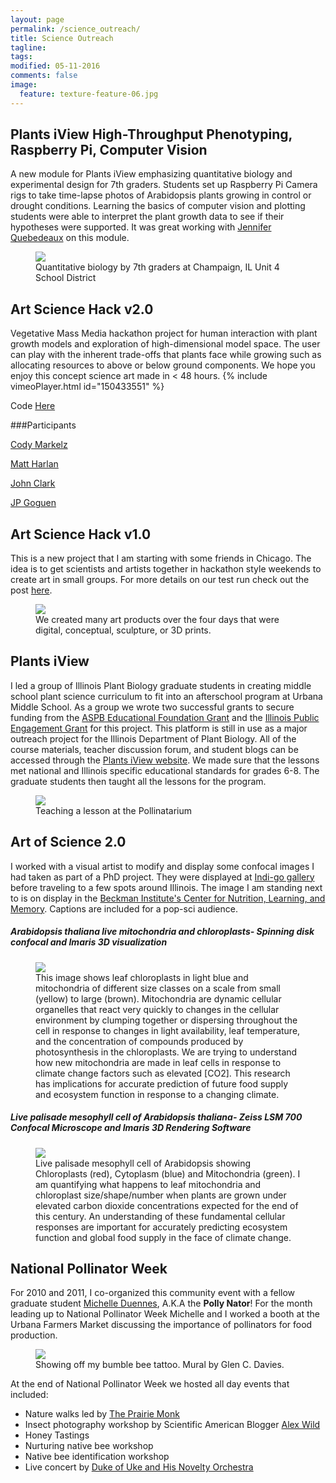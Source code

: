 ```yaml
---
layout: page
permalink: /science_outreach/
title: Science Outreach
tagline: 
tags: 
modified: 05-11-2016
comments: false
image:
  feature: texture-feature-06.jpg
---
```

## Plants iView High-Throughput Phenotyping, Raspberry Pi, Computer Vision
A new module for Plants iView emphasizing quantitative biology and experimental design for 7th graders. Students set up Raspberry Pi Camera rigs to take time-lapse photos of Arabidopsis plants growing in control or drought conditions. Learning the basics of computer vision and plotting students were able to interpret the plant growth data to see if their hypotheses were supported. It was great working with [Jennifer Quebedeaux](http://lab.igb.illinois.edu/leakey/content/jennifer-quebedeaux) on this module.

<figure>
	<img src="/images/plants-i-view.png"></a>
	<figcaption>Quantitative biology by 7th graders at Champaign, IL Unit 4 School District </figcaption>
</figure>

## Art Science Hack v2.0
Vegetative Mass Media hackathon project for human interaction with plant growth models and exploration of high-dimensional model space. The user can play with the inherent trade-offs that plants face while growing such as allocating resources to above or below ground components. We hope you enjoy this concept science art made in < 48 hours.
{% include vimeoPlayer.html id="150433551" %} 

Code [Here](github.com/rjcmarkelz/artsciencehack)

###Participants

[Cody Markelz](rjcmarkelz.github.io)

[Matt Harlan](matthewharlan.com)

[John Clark](john-clark.org)

[JP Goguen](bonesjugs.com)

## Art Science Hack v1.0
This is a new project that I am starting with some friends in Chicago. The idea is to get scientists and artists together in hackathon style weekends to create art in small groups. For more details on our test run check out the post [here](/ArtScienceHack/).
<figure>
	<img src="/images/artsciencehack_summary.jpg"></a>
	<figcaption>We created many art products over the four days that were digital, conceptual, sculpture, or 3D prints.</figcaption>
</figure>

## Plants iView
I led a group of Illinois Plant Biology graduate students in creating middle school plant science curriculum to fit into an afterschool program at Urbana Middle School. As a group we wrote two successful grants to secure funding from the [ASPB Educational Foundation Grant](http://my.aspb.org/?page=EF_ProgramsResources) and the [Illinois Public Engagement Grant](http://engagement.illinois.edu/) for this project. This platform is still in use as a major outreach project for the Illinois Department of Plant Biology. All of the course materials, teacher discussion forum, and student blogs can be accessed through the [Plants iView website](http://www.igb.illinois.edu/plantsiview/lessons). We made sure that the lessons met national and Illinois specific educational standards for grades 6-8. The graduate students then taught all the lessons for the program.
<figure>
	<img src="/images/plantsiview_cody.jpg"></a>
	<figcaption>Teaching a lesson at the Pollinatarium</figcaption>
</figure>



## Art of Science 2.0
I worked with a visual artist to modify and display some confocal images I had taken as part of a PhD project. They were displayed at [Indi-go gallery](http://www.indi-go-art.com/) before traveling to a few spots around Illinois. The image I am standing next to is on display in the [Beckman Institute's Center for Nutrition, Learning, and Memory](http://www.cnlm.illinois.edu/). Captions are included for a pop-sci audience. 

##### Arabidopsis thaliana live mitochondria and chloroplasts- Spinning disk confocal and Imaris 3D visualization
<figure>
	<img src="/images/artofscience_cody_mitos.jpg"></a>
	<figcaption>This image shows leaf chloroplasts in light blue and mitochondria of different size classes on a scale from small (yellow) to large (brown). Mitochondria are dynamic cellular organelles that react very quickly to changes in the cellular environment by clumping together or dispersing throughout the cell in response to changes in light availability, leaf temperature, and the concentration of compounds produced by photosynthesis in the chloroplasts.  We are trying to understand how new mitochondria are made in leaf cells in response to climate change factors such as elevated [CO2]. This research has implications for accurate prediction of future food supply and ecosystem function in response to a changing climate.         </figcaption>
</figure>


##### Live palisade mesophyll cell of Arabidopsis thaliana- Zeiss LSM 700 Confocal Microscope and Imaris 3D Rendering Software
<figure>
	<img src="/images/artofscience_cody_palisade_mesophyll.jpg"></a>
	<figcaption>Live palisade mesophyll cell of Arabidopsis showing Chloroplasts (red), Cytoplasm (blue) and Mitochondria (green). I am quantifying what happens to leaf mitochondria and chloroplast size/shape/number when plants are grown under elevated carbon dioxide concentrations expected for the end of this century. An understanding of these fundamental cellular responses are important for accurately predicting ecosystem function and global food supply in the face of climate change.   </figcaption>
</figure>


## National Pollinator Week
For 2010 and 2011, I co-organized this community event with a fellow graduate student [Michelle Duennes](https://maduennes.wordpress.com/), A.K.A the __Polly Nator__! For the month leading up to National Pollinator Week Michelle and I worked a booth at the Urbana Farmers Market discussing the importance of pollinators for food production. 
<figure>
	<img src="/images/Pollinator_week.jpg"></a>
	<figcaption>Showing off my bumble bee tattoo. Mural by Glen C. Davies. 
	</figcaption>
</figure>

At the end of National Pollinator Week we hosted all day events that included:

*    Nature walks led by [The Prairie Monk](http://prairiemonk.org/index.html)
*    Insect photography workshop by Scientific American Blogger [Alex Wild](http://www.alexanderwild.com/)
*    Honey Tastings
*    Nurturing native bee workshop
*    Native bee identification workshop
*    Live concert by [Duke of Uke and His Novelty Orchestra](https://www.facebook.com/dukeofukemusic)










